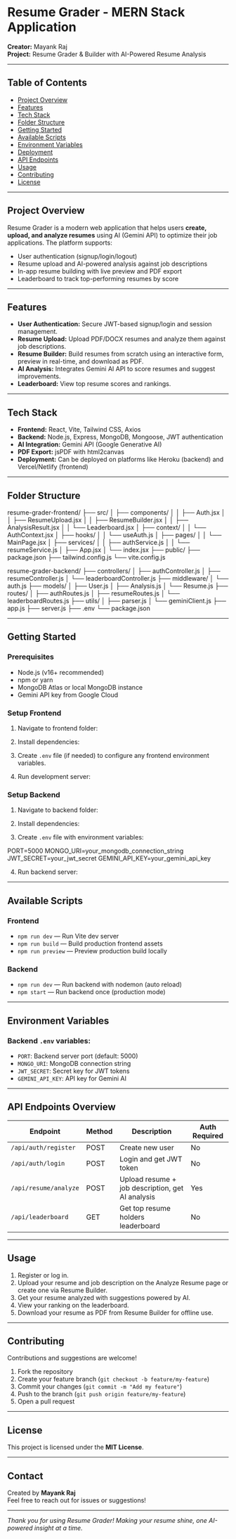 # Resume Grader - MERN Stack Application

**Creator:** Mayank Raj  
**Project:** Resume Grader & Builder with AI-Powered Resume Analysis

---

## Table of Contents

- [Project Overview](#project-overview)
- [Features](#features)
- [Tech Stack](#tech-stack)
- [Folder Structure](#folder-structure)
- [Getting Started](#getting-started)
- [Available Scripts](#available-scripts)
- [Environment Variables](#environment-variables)
- [Deployment](#deployment)
- [API Endpoints](#api-endpoints)
- [Usage](#usage)
- [Contributing](#contributing)
- [License](#license)

---

## Project Overview

Resume Grader is a modern web application that helps users **create, upload, and analyze resumes** using AI (Gemini API) to optimize their job applications. The platform supports:

- User authentication (signup/login/logout)
- Resume upload and AI-powered analysis against job descriptions
- In-app resume building with live preview and PDF export
- Leaderboard to track top-performing resumes by score

---

## Features

- **User Authentication:** Secure JWT-based signup/login and session management.
- **Resume Upload:** Upload PDF/DOCX resumes and analyze them against job descriptions.
- **Resume Builder:** Build resumes from scratch using an interactive form, preview in real-time, and download as PDF.
- **AI Analysis:** Integrates Gemini AI API to score resumes and suggest improvements.
- **Leaderboard:** View top resume scores and rankings.

---

## Tech Stack

- **Frontend:** React, Vite, Tailwind CSS, Axios
- **Backend:** Node.js, Express, MongoDB, Mongoose, JWT authentication
- **AI Integration:** Gemini API (Google Generative AI)
- **PDF Export:** jsPDF with html2canvas
- **Deployment:** Can be deployed on platforms like Heroku (backend) and Vercel/Netlify (frontend)

---

## Folder Structure

resume-grader-frontend/
├── src/
│ ├── components/
│ │ ├── Auth.jsx
│ │ ├── ResumeUpload.jsx
│ │ ├── ResumeBuilder.jsx
│ │ ├── AnalysisResult.jsx
│ │ └── Leaderboard.jsx
│ ├── context/
│ │ └── AuthContext.jsx
│ ├── hooks/
│ │ └── useAuth.js
│ ├── pages/
│ │ └── MainPage.jsx
│ ├── services/
│ │ ├── authService.js
│ │ └── resumeService.js
│ ├── App.jsx
│ └── index.jsx
├── public/
├── package.json
├── tailwind.config.js
└── vite.config.js

resume-grader-backend/
├── controllers/
│ ├── authController.js
│ ├── resumeController.js
│ └── leaderboardController.js
├── middleware/
│ └── auth.js
├── models/
│ ├── User.js
│ ├── Analysis.js
│ └── Resume.js
├── routes/
│ ├── authRoutes.js
│ ├── resumeRoutes.js
│ └── leaderboardRoutes.js
├── utils/
│ ├── parser.js
│ └── geminiClient.js
├── app.js
├── server.js
├── .env
└── package.json


---

## Getting Started

### Prerequisites

- Node.js (v16+ recommended)
- npm or yarn
- MongoDB Atlas or local MongoDB instance
- Gemini API key from Google Cloud

### Setup Frontend

1. Navigate to frontend folder:


2. Install dependencies:


3. Create `.env` file (if needed) to configure any frontend environment variables.

4. Run development server:


### Setup Backend

1. Navigate to backend folder:


2. Install dependencies:


3. Create `.env` file with environment variables:

PORT=5000
MONGO_URI=your_mongodb_connection_string
JWT_SECRET=your_jwt_secret
GEMINI_API_KEY=your_gemini_api_key


4. Run backend server:


---

## Available Scripts

### Frontend

- `npm run dev` — Run Vite dev server
- `npm run build` — Build production frontend assets
- `npm run preview` — Preview production build locally

### Backend

- `npm run dev` — Run backend with nodemon (auto reload)
- `npm start` — Run backend once (production mode)

---

## Environment Variables

### Backend `.env` variables:

- `PORT`: Backend server port (default: 5000)
- `MONGO_URI`: MongoDB connection string
- `JWT_SECRET`: Secret key for JWT tokens
- `GEMINI_API_KEY`: API key for Gemini AI

---

## API Endpoints Overview

| Endpoint               | Method | Description                          | Auth Required |
|------------------------|--------|----------------------------------|----------------|
| `/api/auth/register`   | POST   | Create new user                     | No             |
| `/api/auth/login`      | POST   | Login and get JWT token             | No             |
| `/api/resume/analyze`  | POST   | Upload resume + job description, get AI analysis | Yes            |
| `/api/leaderboard`     | GET    | Get top resume holders leaderboard | No             |

---

## Usage

1. Register or log in.
2. Upload your resume and job description on the Analyze Resume page or create one via Resume Builder.
3. Get your resume analyzed with suggestions powered by AI.
4. View your ranking on the leaderboard.
5. Download your resume as PDF from Resume Builder for offline use.

---

## Contributing

Contributions and suggestions are welcome!  
1. Fork the repository  
2. Create your feature branch (`git checkout -b feature/my-feature`)  
3. Commit your changes (`git commit -m "Add my feature"`)  
4. Push to the branch (`git push origin feature/my-feature`)  
5. Open a pull request

---

## License

This project is licensed under the **MIT License**.

---

## Contact

Created by **Mayank Raj**  
Feel free to reach out for issues or suggestions!

---

*Thank you for using Resume Grader! Making your resume shine, one AI-powered insight at a time.*

